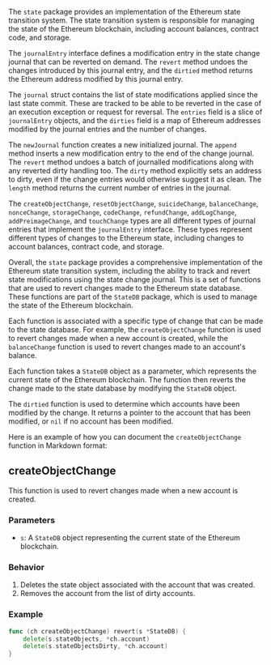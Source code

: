 The `state` package provides an implementation of the Ethereum state transition system. The state transition system is responsible for managing the state of the Ethereum blockchain, including account balances, contract code, and storage.

The `journalEntry` interface defines a modification entry in the state change journal that can be reverted on demand. The `revert` method undoes the changes introduced by this journal entry, and the `dirtied` method returns the Ethereum address modified by this journal entry.

The `journal` struct contains the list of state modifications applied since the last state commit. These are tracked to be able to be reverted in the case of an execution exception or request for reversal. The `entries` field is a slice of `journalEntry` objects, and the `dirties` field is a map of Ethereum addresses modified by the journal entries and the number of changes.

The `newJournal` function creates a new initialized journal. The `append` method inserts a new modification entry to the end of the change journal. The `revert` method undoes a batch of journalled modifications along with any reverted dirty handling too. The `dirty` method explicitly sets an address to dirty, even if the change entries would otherwise suggest it as clean. The `length` method returns the current number of entries in the journal.

The `createObjectChange`, `resetObjectChange`, `suicideChange`, `balanceChange`, `nonceChange`, `storageChange`, `codeChange`, `refundChange`, `addLogChange`, `addPreimageChange`, and `touchChange` types are all different types of journal entries that implement the `journalEntry` interface. These types represent different types of changes to the Ethereum state, including changes to account balances, contract code, and storage.

Overall, the `state` package provides a comprehensive implementation of the Ethereum state transition system, including the ability to track and revert state modifications using the state change journal. This is a set of functions that are used to revert changes made to the Ethereum state database. These functions are part of the `StateDB` package, which is used to manage the state of the Ethereum blockchain.

Each function is associated with a specific type of change that can be made to the state database. For example, the `createObjectChange` function is used to revert changes made when a new account is created, while the `balanceChange` function is used to revert changes made to an account's balance.

Each function takes a `StateDB` object as a parameter, which represents the current state of the Ethereum blockchain. The function then reverts the change made to the state database by modifying the `StateDB` object.

The `dirtied` function is used to determine which accounts have been modified by the change. It returns a pointer to the account that has been modified, or `nil` if no account has been modified.

Here is an example of how you can document the `createObjectChange` function in Markdown format:

## createObjectChange

This function is used to revert changes made when a new account is created.

### Parameters

- `s`: A `StateDB` object representing the current state of the Ethereum blockchain.

### Behavior

1. Deletes the state object associated with the account that was created.
2. Removes the account from the list of dirty accounts.

### Example

```go
func (ch createObjectChange) revert(s *StateDB) {
	delete(s.stateObjects, *ch.account)
	delete(s.stateObjectsDirty, *ch.account)
}
```